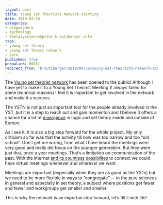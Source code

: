 ```yaml
---
layout: post
title: Young Set Theorists Network starting
date: 2010-04-30
categories:
- blogosphere
- technology
- thelazyscience@peter.krautzberger.info
tags:
- young set theory
- young set theory network
- ystn
published: true
permalink: 0018/
redirect_from: "krautzberger/2010/04/30/young-set-theorists-network-starting/"
---
```


The [Young set theorist network](http://young-set-theory.net/wiki/Main_Page) has been opened to the public! Although I have yet to make it to a Young Set Theorist Meeting (I always failed for some technical reasons) I feel it is important to get involved in the network and make it a success.

The <span class="caps">YSTN</span> is not just an important tool for the people already involved in the <span class="caps">YST</span>, but it is a step to reach out and gain momentun and I believe it offers a chance for a lot of [emergence](http://en.wikipedia.org/wiki/Emergence) in logic and set theory inside and outside of Europe.

As I see it, it is also a big step forward for the whole project. My only criticism so far was that the activity till now was too narrow and too “old school”. Don’t get me wrong, from what I have heard the meetings were very good and really did focus on the younger generation. But they were just that, once a year meetings. That’s a limitation on communication of the past. With the internet [and its countless possibilites](http://peter.krautzberger.info/2010/02/tools_for_your_online_collaboration/) to connect we could have virtual meetings whenever and wherever we want.

Meetings are important (especially when they are as good as the YSTs) but we need to be more flexible in ways to “congregate” — in the pure sciences in general and especially in set theory, a subject where positions get fewer and fewer and workgroups get smaller and smaller.

This is why the network is an importan step forward, let’s fill it with life!
